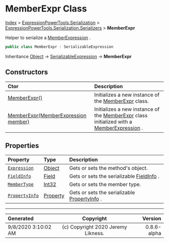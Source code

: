 ﻿# MemberExpr Class

[Index](../index.md) > [ExpressionPowerTools.Serialization](ExpressionPowerTools.Serialization.a.md) > [ExpressionPowerTools.Serialization.Serializers](ExpressionPowerTools.Serialization.Serializers.n.md) > **MemberExpr**

Helper to serialize a [MemberExpression](https://docs.microsoft.com/dotnet/api/system.linq.expressions.memberexpression) .

```csharp
public class MemberExpr : SerializableExpression
```

Inheritance [Object](https://docs.microsoft.com/dotnet/api/system.object) → [SerializableExpression](ExpressionPowerTools.Serialization.Serializers.SerializableExpression.cs.md) → **MemberExpr**

## Constructors

| Ctor | Description |
| :-- | :-- |
| [MemberExpr()](ExpressionPowerTools.Serialization.Serializers.MemberExpr.ctor.md#memberexpr) | Initializes a new instance of the [MemberExpr](ExpressionPowerTools.Serialization.Serializers.MemberExpr.cs.md) class. |
| [MemberExpr(MemberExpression member)](ExpressionPowerTools.Serialization.Serializers.MemberExpr.ctor.md#memberexprmemberexpression-member) | Initializes a new instance of the [MemberExpr](ExpressionPowerTools.Serialization.Serializers.MemberExpr.cs.md) class            initialized with a [MemberExpression](https://docs.microsoft.com/dotnet/api/system.linq.expressions.memberexpression) . |
## Properties

| Property | Type | Description |
| :-- | :-- | :-- |
| [`Expression`](ExpressionPowerTools.Serialization.Serializers.MemberExpr.Expression.prop.md) | [Object](https://docs.microsoft.com/dotnet/api/system.object) | Gets or sets the method's object. |
| [`FieldInfo`](ExpressionPowerTools.Serialization.Serializers.MemberExpr.FieldInfo.prop.md) | [Field](ExpressionPowerTools.Serialization.Serializers.Field.cs.md) | Gets or sets the serializable [FieldInfo](ExpressionPowerTools.Serialization.Serializers.MemberExpr.FieldInfo.prop.md) . |
| [`MemberType`](ExpressionPowerTools.Serialization.Serializers.MemberExpr.MemberType.prop.md) | [Int32](https://docs.microsoft.com/dotnet/api/system.int32) | Gets or sets the member type. |
| [`PropertyInfo`](ExpressionPowerTools.Serialization.Serializers.MemberExpr.PropertyInfo.prop.md) | [Property](ExpressionPowerTools.Serialization.Serializers.Property.cs.md) | Gets or sets the serializable [PropertyInfo](ExpressionPowerTools.Serialization.Serializers.MemberExpr.PropertyInfo.prop.md) . |


---

| Generated | Copyright | Version |
| :-- | :-: | --: |
| 9/8/2020 3:10:02 AM | (c) Copyright 2020 Jeremy Likness. | 0.8.6-alpha |
